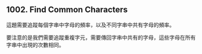 ## 1002. Find Common Characters

這題需要追蹤每個字串中字母的頻率，以及不同字串中共有字母的頻率。

要注意的是我們需要追蹤重複字元，需要傳回字串中共有的字母，這些字母在所有字串中出現的次數相同。
